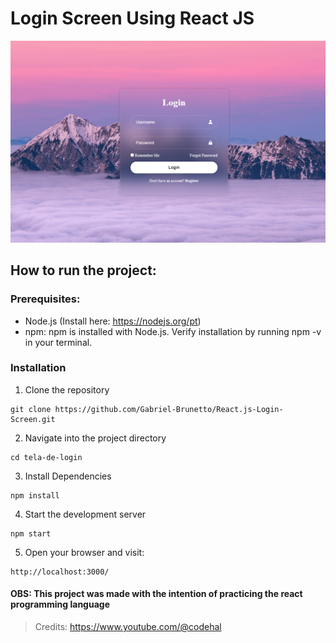 # Login Screen Using React JS

![alt text](/src/Component/Assets/screen.png)

## How to run the project:

### Prerequisites:
* Node.js (Install here: https://nodejs.org/pt)
* npm: npm is installed with Node.js. Verify installation by running npm -v in your terminal.

### Installation
1. Clone the repository
```
git clone https://github.com/Gabriel-Brunetto/React.js-Login-Screen.git
```

2. Navigate into the project directory
```
cd tela-de-login
```

3. Install Dependencies
```
npm install
```

4. Start the development server
```
npm start
```

5. Open your browser and visit:
```
http://localhost:3000/
```

#### OBS: This project was made with the intention of practicing the react programming language

>Credits: https://www.youtube.com/@codehal

